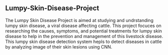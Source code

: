 ## Lumpy-Skin-Disease-Project
The Lumpy Skin Disease Project is aimed at studying and undrstanding lumpy skin disease,
a viral disease affecting cattle. This project focuces on researching the causes, symptoms, and potential treatments for lumpy skin disease to help in the prevention and management of this livestock disease. This lumpy skin disease detection system hepls to detect diseases in cattle by analyzing image of their skin lesions using CNN.


